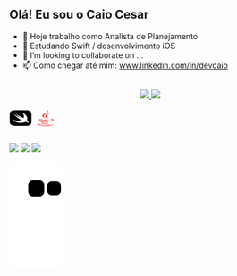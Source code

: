 ## Olá! Eu sou o Caio Cesar

- 🔭 Hoje trabalho como Analista de Planejamento
- 🌱 Estudando Swift / desenvolvimento iOS
- 👯 I’m looking to collaborate on ...
- 📫 Como chegar até mim: www.linkedin.com/in/devcaio

##

<div align="center">
  <a href="https://github.com/ahcaio">
  <img height="160em" src="https://github-readme-stats.vercel.app/api?username=ahcaio&show_icons=true&theme=dark&include_all_commits=true&count_private=true"/>
  <img height="160em" src="https://github-readme-stats.vercel.app/api/top-langs/?username=ahcaio&layout=compact&langs_count=7&theme=dark"/>
</div>

<div style="display: inline_block"><br>
  <img align="center" alt="Rafa-Js" height="30" width="40" src="https://raw.githubusercontent.com/devicons/devicon/master/icons/swift/swift-plain.svg">
  <img align="center" alt="Rafa-Ts" height="30" width="40" src="https://raw.githubusercontent.com/devicons/devicon/master/icons/java/java-plain.svg">
</div>

##
<div> 
  <a href="https://instagram.com/ahcallim" target="_blank"><img src="https://img.shields.io/badge/-Instagram-%23E4405F?style=for-the-badge&logo=instagram&logoColor=white" target="_blank"></a>
  <a href = "mailto:ahcaio@hotmail.com"><img src="https://img.shields.io/badge/-Gmail-%23333?style=for-the-badge&logo=gmail&logoColor=white" target="_blank"></a>
  <a href="https://www.linkedin.com/in/devcaio" target="_blank"><img src="https://img.shields.io/badge/-LinkedIn-%230077B5?style=for-the-badge&logo=linkedin&logoColor=white" target="_blank"></a> 
 
![Snake animation](https://github.com/ahcaio/ahcaio/blob/output/github-contribution-grid-snake.svg)
</div>
